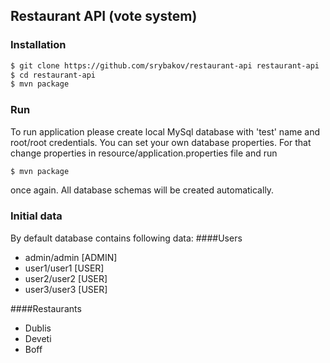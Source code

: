 ## Restaurant API (vote system)

### Installation

```sh
$ git clone https://github.com/srybakov/restaurant-api restaurant-api
$ cd restaurant-api
$ mvn package
```

### Run

To run application please create local MySql database with 'test' name and root/root credentials.
You can set your own database properties. For that change properties in resource/application.properties file and run
```sh
$ mvn package
```
once again. 
All database schemas will be created automatically.

### Initial data

By default database contains following data:
####Users
 - admin/admin [ADMIN]
 - user1/user1 [USER]
 - user2/user2 [USER]
 - user3/user3 [USER]
 
####Restaurants
  - Dublis
  - Deveti
  - Boff

